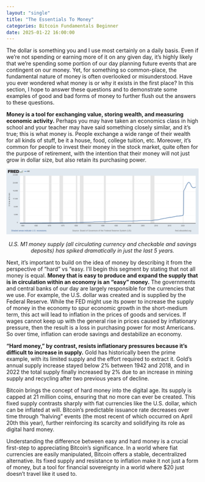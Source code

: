 ```yaml
---
layout: "single"
title: "The Essentials To Money"
categories: Bitcoin Fundamentals Beginner
date: 2025-01-22 16:00:00
---
```


The dollar is something you and I use most certainly on a daily basis. Even if we’re not spending or earning more of it on any given day, it’s highly likely that we’re spending some portion of our day planning future events that are contingent on our money. Yet, for something so common-place, the fundamental nature of money is often overlooked or misunderstood. Have you ever wondered what money is or why it exists in the first place? In this section, I hope to answer these questions and to demonstrate some examples of good and bad forms of money to further flush out the answers to these questions.

**Money is a tool for exchanging value, storing wealth, and measuring economic activity.** Perhaps you may have taken an economics class in high school and your teacher may have said something closely similar, and it’s true; this is what money is. People exchange a wide range of their wealth for all kinds of stuff, be it a house, food, college tuition, etc. Moreover, it’s common for people to invest their money in the stock market, quite often for the purpose of retirement, with the intention that their money will not just grow in dollar size, but also retain its purchasing power.

![Fred Graph](/assets/img/fredgraph.webp)

<p style="text-align: center;">
<i>U.S. M1 money supply (all circulating currency and checkable and savings deposits) has spiked dramatically in just the last 5 years.</i>
</p>




Next, it’s important to build on the idea of money by describing it from the perspective of “hard” vs “easy. I'll begin this segment by stating that not all money is equal. __Money that is easy to produce and expand the supply that is in circulation within an economy is an “easy” money.__ The governments and central banks of our day are largely responsible for the currencies that we use. For example, the U.S. dollar was created and is supplied by the Federal Reserve. While the FED might use its power to increase the supply of money in the economy to spur economic growth in the short-medium term, this act will lead to inflation in the prices of goods and services. If wages cannot keep up with the general rise in prices caused by inflationary pressure, then the result is a loss in purchasing power for most Americans. So over time, inflation can erode savings and destabilize an economy.

__“Hard money,” by contrast, resists inflationary pressures because it’s difficult to increase in supply.__ Gold has historically been the prime example, with its limited supply and the effort required to extract it. Gold’s annual supply increase stayed below 2% between 1942 and 2018, and in 2022 the total supply finally increased by 2% due to an increase in mining supply and recycling after two previous years of decline.

Bitcoin brings the concept of hard money into the digital age. Its supply is capped at 21 million coins, ensuring that no more can ever be created. This fixed supply contrasts sharply with fiat currencies like the U.S. dollar, which can be inflated at will. Bitcoin’s predictable issuance rate decreases over time through “halving” events (the most recent of which occurred on April 20th this year), further reinforcing its scarcity and solidifying its role as digital hard money.

Understanding the difference between easy and hard money is a crucial first-step to appreciating Bitcoin’s significance. In a world where fiat currencies are easily manipulated, Bitcoin offers a stable, decentralized alternative. Its fixed supply and resistance to inflation make it not just a form of money, but a tool for financial sovereignty in a world where $20 just doesn’t travel like it used to.
